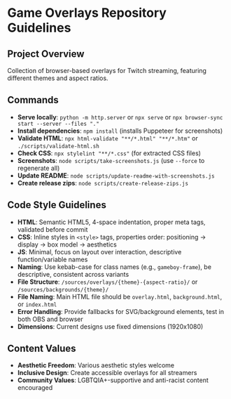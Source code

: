 # Game Overlays Repository Guidelines

## Project Overview
Collection of browser-based overlays for Twitch streaming, featuring different themes and aspect ratios.

## Commands
- **Serve locally**: `python -m http.server` or `npx serve` or `npx browser-sync start --server --files "."`
- **Install dependencies**: `npm install` (installs Puppeteer for screenshots)
- **Validate HTML**: `npx html-validate "**/*.html" "**/*.htm"` or `./scripts/validate-html.sh`
- **Check CSS**: `npx stylelint "**/*.css"` (for extracted CSS files)
- **Screenshots**: `node scripts/take-screenshots.js` (use `--force` to regenerate all)
- **Update README**: `node scripts/update-readme-with-screenshots.js`
- **Create release zips**: `node scripts/create-release-zips.js`

## Code Style Guidelines
- **HTML**: Semantic HTML5, 4-space indentation, proper meta tags, validated before commit
- **CSS**: Inline styles in `<style>` tags, properties order: positioning → display → box model → aesthetics
- **JS**: Minimal, focus on layout over interaction, descriptive function/variable names
- **Naming**: Use kebab-case for class names (e.g., `gameboy-frame`), be descriptive, consistent across variants
- **File Structure**: `/sources/overlays/{theme}-{aspect-ratio}/` or `/sources/backgrounds/{theme}/`
- **File Naming**: Main HTML file should be `overlay.html`, `background.html`, or `index.html`
- **Error Handling**: Provide fallbacks for SVG/background elements, test in both OBS and browser
- **Dimensions**: Current designs use fixed dimensions (1920x1080)

## Content Values
- **Aesthetic Freedom**: Various aesthetic styles welcome
- **Inclusive Design**: Create accessible overlays for all streamers
- **Community Values**: LGBTQIA+-supportive and anti-racist content encouraged